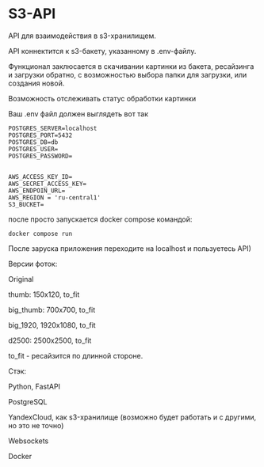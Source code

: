 # S3-API

API для взаимодействия в s3-хранилищем.

API коннектится к s3-бакету, указанному в .env-файлу.

Функционал заклюсается в скачивании картинки из бакета, ресайзинга и загрузки обратно, с возможностью выбора папки для загрузки, или создания новой.

Возможность отслеживать статус обработки картинки

Ваш .env файл должен выглядеть вот так
```
POSTGRES_SERVER=localhost
POSTGRES_PORT=5432
POSTGRES_DB=db
POSTGRES_USER=
POSTGRES_PASSWORD=


AWS_ACCESS_KEY_ID=
AWS_SECRET_ACCESS_KEY=
AWS_ENDPOIN_URL=
AWS_REGION = 'ru-central1'
S3_BUCKET=
```
после просто запускается docker compose командой:
```
docker compose run
```

После заруска приложения переходите на localhost и пользуетесь API)

Версии фоток:

Original

thumb: 150x120, to_fit

big_thumb: 700x700, to_fit

big_1920, 1920x1080, to_fit

d2500: 2500x2500, to_fit

to_fit - ресайзится по длинной стороне.

Стэк:

Python,  FastAPI

PostgreSQL

YandexCloud, как s3-хранилище (возможно будет работать и с другими, но это не точно)

Websockets

Docker
